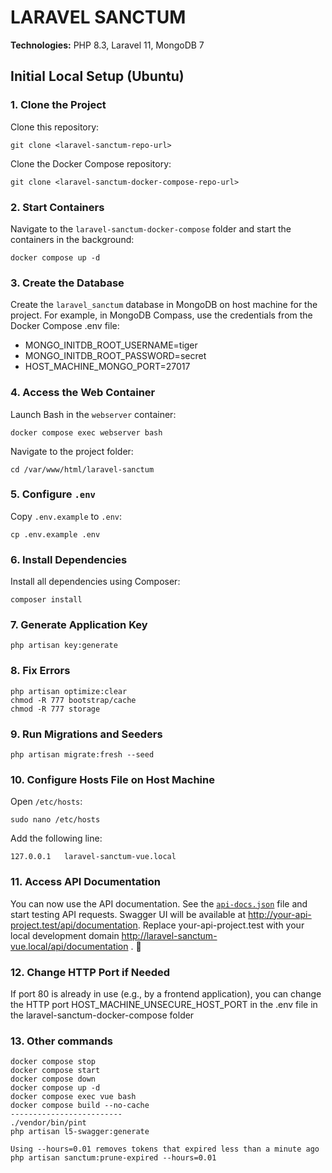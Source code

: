 # LARAVEL SANCTUM

**Technologies:** PHP 8.3, Laravel 11, MongoDB 7

## Initial Local Setup (Ubuntu)

### 1. Clone the Project

Clone this repository:

```
git clone <laravel-sanctum-repo-url>
```

Clone the Docker Compose repository:

```
git clone <laravel-sanctum-docker-compose-repo-url>
```

### 2. Start Containers

Navigate to the `laravel-sanctum-docker-compose` folder and start the containers in the background:

```
docker compose up -d
```

### 3. Create the Database

Create the `laravel_sanctum` database in MongoDB on host machine for the project.
For example, in MongoDB Compass, use the credentials from the Docker Compose .env file:
- MONGO_INITDB_ROOT_USERNAME=tiger  
- MONGO_INITDB_ROOT_PASSWORD=secret  
- HOST_MACHINE_MONGO_PORT=27017

### 4. Access the Web Container

Launch Bash in the `webserver` container:

```
docker compose exec webserver bash
```

Navigate to the project folder:

```
cd /var/www/html/laravel-sanctum
```

### 5. Configure `.env`

Copy `.env.example` to `.env`:

```
cp .env.example .env
```

### 6. Install Dependencies

Install all dependencies using Composer:

```
composer install
```

### 7. Generate Application Key

```
php artisan key:generate
```

### 8. Fix Errors

```
php artisan optimize:clear
chmod -R 777 bootstrap/cache
chmod -R 777 storage
```

### 9. Run Migrations and Seeders

```
php artisan migrate:fresh --seed
```

### 10. Configure Hosts File on Host Machine

Open `/etc/hosts`:

```
sudo nano /etc/hosts
```

Add the following line:

```
127.0.0.1   laravel-sanctum-vue.local
```

### 11. Access API Documentation

You can now use the API documentation. See the [`api-docs.json`](storage/api-docs/api-docs.json) file and start testing
API requests.
Swagger UI will be available at http://your-api-project.test/api/documentation. Replace your-api-project.test with your
local development domain http://laravel-sanctum-vue.local/api/documentation . 🚀

### 12. Change HTTP Port if Needed

If port 80 is already in use (e.g., by a frontend application), you can change the HTTP port
HOST_MACHINE_UNSECURE_HOST_PORT in the .env file in the laravel-sanctum-docker-compose folder

### 13. Other commands
```
docker compose stop
docker compose start
docker compose down
docker compose up -d
docker compose exec vue bash
docker compose build --no-cache
-------------------------
./vendor/bin/pint
php artisan l5-swagger:generate

Using --hours=0.01 removes tokens that expired less than a minute ago
php artisan sanctum:prune-expired --hours=0.01
```
